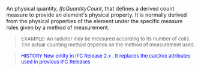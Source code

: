 ﻿An physical quantity, _IfcQuantityCount_, that defines a derived count measure to provide an element's physical property. It is normally derived from the physical properties of the element under the specific measure rules given by a method of measurement.

> <font size="-1">EXAMPLE: An radiator may be measured according
		to its number of coils. The actual counting method depends on the method of
		measurement used.</font>

> <font color="#0000FF" size="-1">HISTORY New entity in IFC Release 2.x
		  . It replaces the calcXxx attributes used in previous IFC
		  Releases</font>
>